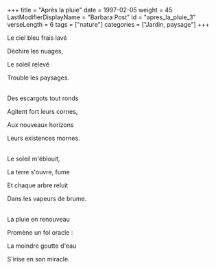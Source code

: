 +++
title = "Après la pluie"
date = 1997-02-05
weight = 45
LastModifierDisplayName = "Barbara Post"
id = "apres_la_pluie_3"
verseLength = 6
tags = ["nature"]
categories = ["Jardin, paysage"]
+++

Le ciel bleu frais lavé

Déchire les nuages,

Le soleil relevé

Trouble les paysages.

 \
Des escargots tout ronds

Agitent fort leurs cornes,

Aux nouveaux horizons

Leurs existences mornes.

 \
Le soleil m'éblouit,

La terre s'ouvre, fume

Et chaque arbre reluit

Dans les vapeurs de brume.

 \
La pluie en renouveau

Promène un fol oracle :

La moindre goutte d'eau

S'irise en son miracle.

